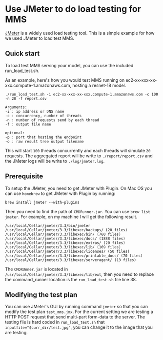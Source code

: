 # Use JMeter to do load testing for MMS

[JMeter](http://jmeter.apache.org/) is a widely used load testing tool. This is a simple example for how we used JMeter to load test MMS.

## Quick start
To load test MMS serving your model, you can use the included run_load_test.sh.

As an example, here's how you would test MMS running on ec2-xx-xxx-xx-xxx.compute-1.amazonaws.com, hosting a resnet-18 model.

```shell
./run_load_test.sh -i ec2-xx-xxx-xx-xxx.compute-1.amazonaws.com -c 100 -n 20 -f report.csv
```

```
Arguments:
-i : ip address or DNS name
-c : concurrency, number of threads
-n : number of requests send by each thread
-f : output file name

optional:
-p : port that hosting the endpoint
-o : raw result tree output filename
```

This will start `100` threads concurrently and each threads will simulate `20` requests. The aggregated report will be write to `./report/report.csv` and the JMeter logs will be write to
`./log/jmeter.log`.

## Prerequisite
To setup the JMeter, you need to get JMeter with Plugin. On Mac OS you can use `homebrew` to get JMeter with Plugin by running:
```
brew install jmeter --with-plugins
```

Then you need to find the path of `CMDRunner.jar`. You can use `brew list jmeter`. For example, on my machine I will get the following result.
```
/usr/local/Cellar/jmeter/3.3/bin/jmeter
/usr/local/Cellar/jmeter/3.3/libexec/backups/ (20 files)
/usr/local/Cellar/jmeter/3.3/libexec/bin/ (760 files)
/usr/local/Cellar/jmeter/3.3/libexec/docs/ (1888 files)
/usr/local/Cellar/jmeter/3.3/libexec/extras/ (20 files)
/usr/local/Cellar/jmeter/3.3/libexec/lib/ (169 files)
/usr/local/Cellar/jmeter/3.3/libexec/licenses/ (50 files)
/usr/local/Cellar/jmeter/3.3/libexec/printable_docs/ (70 files)
/usr/local/Cellar/jmeter/3.3/libexec/serveragent/ (13 files)
```

The `CMDRUnner.jar` is located in `/usr/local/Cellar/jmeter/3.3/libexec/lib/ext`, then you need to replace the command_runner location is the `run_load_test.sh` file line 38.

## Modifying the test plan
You can use JMeter's GUI by running command `jmeter` so that you can modify the test plan `test_mms.jmx`. For the current setting we are testing a HTTP POST request that send multi-part form-data to the server. The testing file is hard coded in `run_load_test.sh` that `inputfile="$curr_dir/test.jpg"`, you can change it to the image that you are testing.
